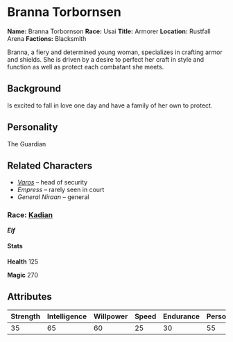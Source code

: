 # Branna Torbornsen

**Name:** Branna Torbornson
**Race:** Usai
**Title:** Armorer
**Location:** Rustfall Arena
**Factions:** Blacksmith


Branna, a fiery and determined young woman, specializes in crafting armor and shields. She is driven by a desire to perfect her craft in style and function as well as protect each combatant she meets. 



## Background


Is excited to fall in love one day and have a family of her own to protect.





## Personality

The Guardian


## Related Characters

- *[Varos](/HeartlandsCodex/Heartlands/Races/Kadian)* – head of security  
- *Empress* – rarely seen in court  
- *General Niraan* – general

### **Race:** [Kadian](/HeartlandsCodex/Heartlands/Races/Kadian)
 ***Elf***


#### Stats ####

**Health** 125

**Magic** 270

## Attributes

| Strength  | Intelligence | Willpower  | Speed  | Endurance  | Personality  | Luck  |
|------|------|------|------|------|------|------|
| 35    | 65   | 60    | 25    | 30    | 55    | 50 |
